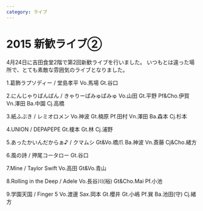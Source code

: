 ```yaml
---
category: ライブ
---
```

# 2015 新歓ライブ②

4月24日に吉田食堂2階で第2回新歓ライブを行いました。
いつもとは違った場所で、とても素敵な雰囲気のライブとなりました。

1.葛飾ラプソディー / 堂島孝平
Vo.馬場 Gt.谷口

2.にんじゃりばんばん / きゃりーぱみゅぱみゅ
Vo.山田 Gt.平野 Pf&amp;Cho.伊賀 Vn.澤田 Ba.中園 Cj.高橋

3.紙ふぶき / レミオロメン
Vo.神波 Gt.楠原 Pf.田村 Vn.澤田 Ba.森本 Cj.杉本

4.UNION / DEPAPEPE
Gt.榎本 Gt.林 Cj.浦野

5.あったかいんだからぁ♪ / クマムシ
Gt&amp;Vo.橋爪 Ba.神波 Vn.斎藤 Cj&amp;Cho.緒方

6.風の詩 / 押尾コータロー
Gt.谷口

7.Mine / Taylor Swift
Vo.高田 Gt&amp;Vo.青山

8.Rolling in the Deep / Adele
Vo.長谷川(裕) Gt&amp;Cho.Mai Pf.小池

9.学園天国 / Finger 5
Vo.渡邊 Sax.岡本 Gt.櫻井 Gt.小嶋 Pf.巽 Ba.池田(守) Cj.緒方